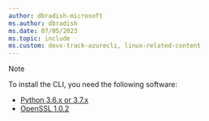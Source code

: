 ```yaml
---
author: dbradish-microsoft
ms.author: dbradish
ms.date: 07/05/2023
ms.topic: include
ms.custom: devx-track-azurecli, linux-related-content
---
```

> [!NOTE]
> To install the CLI, you need the following software:
>
> * [Python 3.6.x or 3.7.x](https://www.python.org/downloads/)
> * [OpenSSL 1.0.2](https://www.openssl.org/source/)
